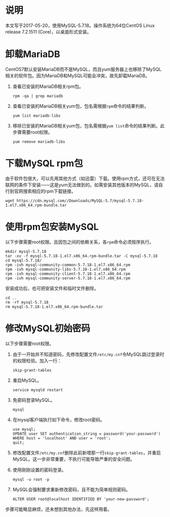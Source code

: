 # 说明

本文写于2017-05-20，使用MySQL-5.7.18。操作系统为64位CentOS Linux release 7.2.1511 (Core)，以桌面形式安装。

# 卸载MariaDB

CentOS7默认安装MariaDB而不是MySQL，而且yum服务器上也移除了MySQL相关的软件包。因为MariaDB和MySQL可能会冲突，故先卸载MariaDB。

1. 查看已安装的MariaDB相关rpm包。

	```shell
	rpm -qa | grep mariadb
	```
1. 查看已安装的MariaDB相关yum包，包名需根据`rpm`命令的结果判断。

	```shell
	yum list mariadb-libs
	```
1. 移除已安装的MariaDB相关yum包，包名需根据`yum list`命令的结果判断。此步骤需要root权限。

	```shell
	yum remove mariadb-libs
	```

# 下载MySQL rpm包

由于软件包很大，可以先用其他方式（如迅雷）下载。使用rpm方式，还可在无法联网的条件下安装——这是yum无法做到的。如需安装其他版本的MySQL，请自行到官网搜索相应的rpm下载链接。

```shell
wget https://cdn.mysql.com//Downloads/MySQL-5.7/mysql-5.7.18-1.el7.x86_64.rpm-bundle.tar
```

# 使用rpm包安装MySQL

以下步骤需要root权限。且因包之间的依赖关系，各`rpm`命令必须按序执行。

```shell
mkdir mysql-5.7.18
tar -xv -f mysql-5.7.18-1.el7.x86_64.rpm-bundle.tar -C mysql-5.7.18
cd mysql-5.7.18/
rpm -ivh mysql-community-common-5.7.18-1.el7.x86_64.rpm
rpm -ivh mysql-community-libs-5.7.18-1.el7.x86_64.rpm
rpm -ivh mysql-community-client-5.7.18-1.el7.x86_64.rpm
rpm -ivh mysql-community-server-5.7.18-1.el7.x86_64.rpm
```

安装成功后，也可把安装文件和临时文件删除。

```shell
cd ..
rm -rf mysql-5.7.18
rm mysql-5.7.18-1.el7.x86_64.rpm-bundle.tar
```

# 修改MySQL初始密码

以下步骤需要root权限。

1. 由于一开始并不知道密码，先修改配置文件`/etc/my.cnf`令MySQL跳过登录时的权限检验。加入一行：

	```
	skip-grant-tables
	```
1. 重启MySQL。

	```shell
	service mysqld restart
	```
1. 免密码登录MySQL。

	```shell
	mysql
	```
1. 在mysql客户端执行如下命令，修改root密码。

	```
	use mysql;
	UPDATE user SET authentication_string = password('your-password') WHERE host = 'localhost' AND user = 'root';
	quit;
	```
1. 修改配置文件`/etc/my.cnf`删除此前新增那一行`skip-grant-tables`，并重启MySQL。这一步非常重要，不执行可能导致严重的安全问题。
1. 使用刚刚设置的密码登录。

	```shell
	mysql -u root -p
	```
1. MySQL会强制要求重新修改密码，且不能为简单规则密码。

	```
	ALTER USER root@localhost IDENTIFIED BY 'your-new-password';
	```

步骤可能略显麻烦，还未想到其他办法，先这样用着。
